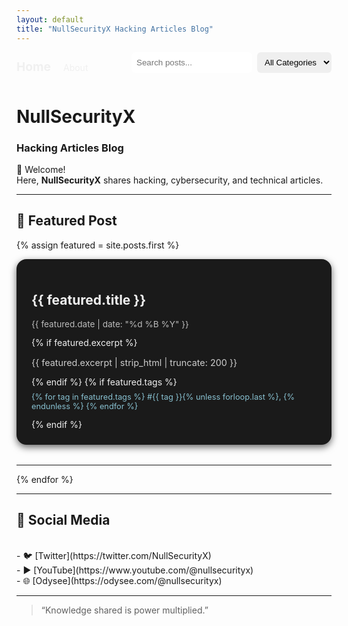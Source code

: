 ```yaml
---
layout: default
title: "NullSecurityX Hacking Articles Blog"
---
```


<!-- HEADER / NAVIGATION -->
<header style="display: flex; justify-content: space-between; align-items: center; margin-bottom: 2rem;">
  <div>
    <a href="{{ "/" | relative_url }}" style="text-decoration: none; color: #f0f0f0; font-weight: bold; font-size: 1.2rem;">Home</a>
    <a href="{{ "/about" | relative_url }}" style="text-decoration: none; color: #f0f0f0; margin-left: 1rem;">About</a>
  </div>

  <form id="searchForm" style="display: flex; gap: 0.5rem;">
    <input type="text" id="searchInput" placeholder="Search posts..." style="padding: 0.5rem; border-radius: 6px; border: none;">
    <select id="categorySelect" style="padding: 0.5rem; border-radius: 6px; border: none;">
      <option value="">All Categories</option>
      {% assign all_tags = site.posts | map: "tags" | join: "," | split: "," | uniq | sort %}
      {% for tag in all_tags %}
        {% if tag != "" %}
        <option value="{{ tag }}">{{ tag }}</option>
        {% endif %}
      {% endfor %}
    </select>
  </form>
</header>

# NullSecurityX
### Hacking Articles Blog

👋 Welcome!  
Here, **NullSecurityX** shares hacking, cybersecurity, and technical articles.  

---

## 🌟 Featured Post

{% assign featured = site.posts.first %}
<div class="featured-post" style="background-color: #1a1a1a; padding: 1.5rem; border-radius: 16px; box-shadow: 0 4px 12px rgba(0,0,0,0.6); margin-bottom: 2rem; transition: transform 0.2s, box-shadow 0.2s;">
  <a href="{{ featured.url | relative_url }}" style="text-decoration: none; color: #f0f0f0;">
    <h2>{{ featured.title }}</h2>
    <p style="font-size: 0.85rem; color: #bbbbbb;">{{ featured.date | date: "%d %B %Y" }}</p>
    {% if featured.excerpt %}
    <p style="font-size: 0.9rem; color: #cccccc;">{{ featured.excerpt | strip_html | truncate: 200 }}</p>
    {% endif %}
    {% if featured.tags %}
    <p style="font-size: 0.8rem; color: #88c0d0; margin-top: 0.5rem;">
      {% for tag in featured.tags %}
      <span>#{{ tag }}</span>{% unless forloop.last %}, {% endunless %}
      {% endfor %}
    </p>
    {% endif %}
  </a>
</div>

---

{% endfor %}

</div>

<style>
  .featured-post:hover,
  .post-card:hover {
    transform: scale(1.03);
    box-shadow: 0 6px 18px rgba(0,0,0,0.8);
  }

  @media (max-width: 768px) {
    header {
      flex-direction: column;
      gap: 1rem;
    }
    #searchForm {
      width: 100%;
      justify-content: flex-start;
    }
  }
</style>

<script>
  const searchInput = document.getElementById('searchInput');
  const categorySelect = document.getElementById('categorySelect');
  const postsGrid = document.getElementById('postsGrid');
  const posts = Array.from(postsGrid.children);

  function filterPosts() {
    const searchText = searchInput.value.toLowerCase();
    const category = categorySelect.value.toLowerCase();

    posts.forEach(post => {
      const title = post.querySelector('h3').innerText.toLowerCase();
      const tags = post.querySelector('a').dataset.tags.toLowerCase();
      const matchesSearch = title.includes(searchText);
      const matchesCategory = !category || tags.includes(category);

      post.style.display = (matchesSearch && matchesCategory) ? 'block' : 'none';
    });
  }

  searchInput.addEventListener('input', filterPosts);
  categorySelect.addEventListener('change', filterPosts);
</script>

---

## 🔗 Social Media

<div style="display: flex; gap: 1rem; margin-top: 1rem;"><br>
- 🐦 [Twitter](https://twitter.com/NullSecurityX)  
<br>- ▶️ [YouTube](https://www.youtube.com/@nullsecurityx)  
<br>- 🌐 [Odysee](https://odysee.com/@nullsecurityx)  
</div>

---

> “Knowledge shared is power multiplied.”
